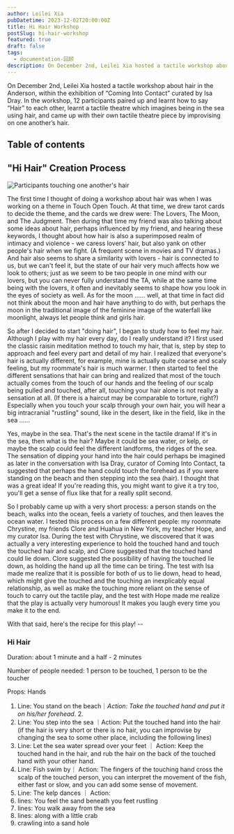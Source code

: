 ```yaml
---
author: Leilei Xia
pubDatetime: 2023-12-02T20:00:00Z
title: Hi Hair Workshop
postSlug: hi-hair-workshop
featured: true
draft: false
tags:
  - documentation-回顾
description: On December 2nd, Leilei Xia hosted a tactile workshop about hair in the Anderson, within the exhibition of “Coming Into Contact” curated by Isa Dray. In the workshop, 12 participants paired up and learnt how to say “Hair” to each other, learnt a tactile theatre which imagines being in the sea using hair, and came up with their own tactile theatre piece by improvising on one another’s hair.
---
```


On December 2nd, Leilei Xia hosted a tactile workshop about hair in the Anderson, within the exhibition of “Coming Into Contact” curated by Isa Dray. In the workshop, 12 participants paired up and learnt how to say “Hair” to each other, learnt a tactile theatre which imagines being in the sea using hair, and came up with their own tactile theatre piece by improvising on one another’s hair.

## Table of contents

## "Hi Hair" Creation Process

![Participants touching one another's hair](https://media.discordapp.net/attachments/1187427798948786256/1187428473833271296/IMG_2018.jpg?ex=6596d9f1&is=658464f1&hm=b01579582ab6e50cb7a80df8eec120f603fa9ac0c5f8ac1441572366f540a51f&=&width=1810&height=1206)

The first time I thought of doing a workshop about hair was when I was working on a theme in Touch Open Touch. At that time, we drew tarot cards to decide the theme, and the cards we drew were: The Lovers, The Moon, and The Judgment. Then during that time my friend was also talking about some ideas about hair, perhaps influenced by my friend, and hearing these keywords, I thought about how hair is also a superimposed realm of intimacy and violence - we caress lovers' hair, but also yank on other people's hair when we fight. (A frequent scene in movies and TV dramas.) And hair also seems to share a similarity with lovers - hair is connected to us, but we can't feel it, but the state of our hair very much affects how we look to others; just as we seem to be two people in one mind with our lovers, but you can never fully understand the TA, while at the same time being with the lovers, it often and inevitably seems to shape how you look in the eyes of society as well. As for the moon ...... well, at that time in fact did not think about the moon and hair have anything to do with, but perhaps the moon in the traditional image of the feminine image of the waterfall like moonlight, always let people think and girls hair.

So after I decided to start "doing hair", I began to study how to feel my hair. Although I play with my hair every day, do I really understand it? I first used the classic raisin meditation method to touch my hair, that is, step by step to approach and feel every part and detail of my hair. I realized that everyone's hair is actually different, for example, mine is actually quite coarse and scaly feeling, but my roommate's hair is much warmer. I then started to feel the different sensations that hair can bring and realized that most of the touch actually comes from the touch of our hands and the feeling of our scalp being pulled and touched, after all, touching your hair alone is not really a sensation at all. (If there is a haircut may be comparable to torture, right?) Especially when you touch your scalp through your own hair, you will hear a big intracranial "rustling" sound, like in the desert, like in the field, like in the sea ......

Yes, maybe in the sea. That's the next scene in the tactile drama! If it's in the sea, then what is the hair? Maybe it could be sea water, or kelp, or maybe the scalp could feel the different landforms, the ridges of the sea. The sensation of dipping your hand into the hair could perhaps be imagined as later in the conversation with Isa Dray, curator of Coming Into Contact, ta suggested that perhaps the hand could touch the forehead as if you were standing on the beach and then stepping into the sea (hair). I thought that was a great idea! If you're reading this, you might want to give it a try too, you'll get a sense of flux like that for a really split second.

So I probably came up with a very short process: a person stands on the beach, walks into the ocean, feels a variety of touches, and then leaves the ocean water. I tested this process on a few different people: my roommate Chrystine, my friends Clore and Huahua in New York, my teacher Hope, and my curator Isa. During the test with Chrystine, we discovered that it was actually a very interesting experience to hold the touched hand and touch the touched hair and scalp, and Clore suggested that the touched hand could lie down. Clore suggested the possibility of having the touched lie down, as holding the hand up all the time can be tiring. The test with Isa made me realize that it is possible for both of us to lie down, head to head, which might give the touched and the touching an inexplicably equal relationship, as well as make the touching more reliant on the sense of touch to carry out the tactile play, and the test with Hope made me realize that the play is actually very humorous! It makes you laugh every time you make it to the end.

With that said, here's the recipe for this play! --

### Hi Hair

Duration: about 1 minute and a half - 2 minutes

Number of people needed: 1 person to be touched, 1 person to be the toucher

Props: Hands

1. Line: You stand on the beach｜*Action: Take the touched hand and put it on his/her forehead*. 2.
2. Line: You step into the sea ｜Action: Put the touched hand into the hair (if the hair is very short or there is no hair, you can improvise by changing the sea to some other place, including the following lines)
3. Line: Let the sea water spread over your feet ｜ Action: Keep the touched hand in the hair, and rub the hair on the back of the touched hand with your other hand.
4. Line: Fish swim by｜ Action: The fingers of the touching hand cross the scalp of the touched person, you can interpret the movement of the fish, either fast or slow, and you can add some sense of movement.
5. Line: The kelp dances ｜ Action:
6. lines: You feel the sand beneath you feet rustling
7. lines: You walk away from the sea
8. lines: along with a little crab
9. crawling into a sand hole

